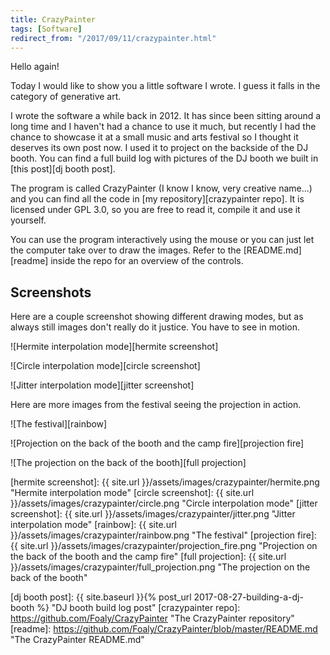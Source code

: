 ```yaml
---
title: CrazyPainter
tags: [Software]
redirect_from: "/2017/09/11/crazypainter.html"
---
```



Hello again!

Today I would like to show you a little software I wrote.
I guess it falls in the category of generative art.

I wrote the software a while back in 2012.
It has since been sitting around a long time and I haven't had a chance to use it much, but recently I had the chance to showcase it at a small music and arts festival so I thought it deserves its own post now.
I used it to project on the backside of the DJ booth.
You can find a full build log with pictures of the DJ booth we built in [this post][dj booth post].

The program is called CrazyPainter (I know I know, very creative name...) and you can find all the code in [my repository][crazypainter repo].
It is licensed under GPL 3.0, so you are free to read it, compile it and use it yourself.

You can use the program interactively using the mouse or you can just let the computer take over to draw the images.
Refer to the [README.md][readme] inside the repo for an overview of the controls.

Screenshots
-----------

Here are a couple screenshot showing different drawing modes, but as always still images don't really do it justice.
You have to see in motion.

![Hermite interpolation mode][hermite screenshot]

![Circle interpolation mode][circle screenshot]

![Jitter interpolation mode][jitter screenshot]

Here are more images from the festival seeing the projection in action.

![The festival][rainbow]

![Projection on the back of the booth and the camp fire][projection fire]

![The projection on the back of the booth][full projection]



[//]: # (here be images)

[hermite screenshot]: {{ site.url }}/assets/images/crazypainter/hermite.png "Hermite interpolation mode"
[circle screenshot]: {{ site.url }}/assets/images/crazypainter/circle.png "Circle interpolation mode"
[jitter screenshot]: {{ site.url }}/assets/images/crazypainter/jitter.png "Jitter interpolation mode"
[rainbow]: {{ site.url }}/assets/images/crazypainter/rainbow.png "The festival"
[projection fire]: {{ site.url }}/assets/images/crazypainter/projection_fire.png "Projection on the back of the booth and the camp fire"
[full projection]: {{ site.url }}/assets/images/crazypainter/full_projection.png "The projection on the back of the booth"


[//]: # (here be links)

[dj booth post]: {{ site.baseurl }}{% post_url 2017-08-27-building-a-dj-booth %} "DJ booth build log post"
[crazypainter repo]: https://github.com/Foaly/CrazyPainter "The CrazyPainter repository"
[readme]: https://github.com/Foaly/CrazyPainter/blob/master/README.md "The CrazyPainter README.md"

